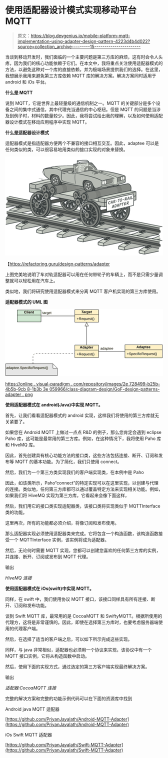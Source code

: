 # 使用适配器设计模式实现移动平台 MQTT

> 原文：<https://blog.devgenius.io/mobile-platform-mqtt-implementation-using-adapter-design-pattern-4223d4b4d022?source=collection_archive---------15----------------------->

当谈到移动开发时，我们面临的一个主要问题是第三方库的麻烦，这有时会令人头疼，因为我们的核心功能依赖于它们。在本文中，我将重点关注使用适配器模式的方法，以避免这种对一个库的直接依赖，并为极端场景提供我们的选择。在这里，我想展示我用来避免第三方库依赖 MQTT 库的解决方案。解决方案同时适用于 android 和 iOs 平台。

**什么是 MQTT**

说到 MQTT，它是世界上最轻量级的通信机制之一。MQTT 的关键部分是多个设备之间的集中式通信，其中代理充当通信的中心枢纽。但是 MQTT 的问题是当涉及到例子时，材料的数量较少。因此，我将尝试给出我的理解，以及如何使用适配器设计模式在移动应用程序中实现 MQTT。

**什么是适配器设计模式**

适配器模式是指适配器方便两个不兼容的接口相互交互。因此，adaptee 可以是任何类似的类，可以很容易地用类似的接口实现的对象来替换。

![](img/7c442a7c6ed2414a218e1fc4b985a33a.png)

【https://refactoring.guru/design-patterns/adapter 

上图完美地说明了车对轨适配器可以用在任何带轮子的车辆上，而不是只需少量调整就可以轻松用在汽车上。

类似地，我们将研究使用适配器模式来分离 MQTT 客户机实现的第三方库使用。

**适配器模式的 UML 图**

![](img/3517f5e5685f8acfd40c22fb18b7c9a7.png)

[https://online . visual-paradigm . com/repository/images/2e 728499-b25b-4b5b-9cb 8-1b3b 3e 059966/class-diagram-design/GoF-design-patterns-adapter . png](https://online.visual-paradigm.com/repository/images/2e728499-b25b-4b5b-9cb8-1b3b3e059966/class-diagram-design/gof-design-patterns-adapter.png)

**使用适配器模式在 android(Java)中实现 MQTT。**

首先，让我们看看适配器模式的 android 实现，这样我们将使用的第三方库就无关紧要了。

如果您在 Android MQTT 上做过一点点 R&D 的例子，那么您肯定会遇到 eclipse Paho 库，这可能是最常用的第三方库。例如，在这种情况下，我将使用 Paho 库和 HiveMQ 库。

因此，首先创建具有核心功能方法的接口类，这些方法包括连接、断开、订阅和发布等 MQTT 的基本功能。为了简化，我们只使用 connect。

然后，我们为一个第三方类实现我们的客户端实现类，在本例中是 Paho

因此，如该类所示，Paho“connect”的特定实现可以在这里实现，以创建与代理的连接。类似地，任何第三方库都可以通过覆盖特定方法来实现相关功能。例如，如果我们将 HiveMQ 实现为第三方库，它看起来会像下面这样，

然后，我们用它的接口类实现适配器类，该接口类将实现类似于 MQTTInterface 类的功能。

这里再次，所有的功能都必须介绍，将像订阅和发布使用。

那么适配器实现必须使用适配器类来完成。它将包含一个构造函数，该构造函数接受一个 MQTTInterface 实例，该实例将成为适配器。

然后，无论何时需要 MQTT 实现，您都可以创建您喜欢的任何第三方库的实例，并连接、断开、订阅或发布到 MQTT 代理。

输出

*HiveMQ 连接*

**使用适配器模式在 iOs(swift)中实现 MQTT。**

同样，在 swift 中，我们使用协议 MQTT 接口，该接口同样具有所有连接、断开、订阅和发布功能。

谈到 Swift MQTT 库，最常用的是 CocoaMQTT 和 SwiftyMQTT。根据所使用的代理方，这将是非常谨慎的。因此，即使在选择第三方库时，也要考虑服务器端使用的代理客户端。

然后，在选择了适当的客户端之后，可以如下所示完成这些实现。

同样，与 java 非常相似，适配器也必须用一个协议来实现，该协议中有一个 MQTT 接口实例，它将从构造函数中启动。

然后，使用下面的实现方式，通过选定的第三方客户端实现最终解决方案。

输出

*适配器:CocoaMQTT 连接*

完整的解决方案和完整的功能示例代码可以在下面的资源库中找到

Android java MQTT 适配器

[https://github.com/PriyanJayalath/Android-MQTT-Adapter](https://github.com/PriyanJayalath/Android-MQTT-Adapter)

iOs Swift MQTT 适配器

[https://github.com/PriyanJayalath/Swift-MQTT-Adapter](https://github.com/PriyanJayalath/Swift-MQTT-Adapter)